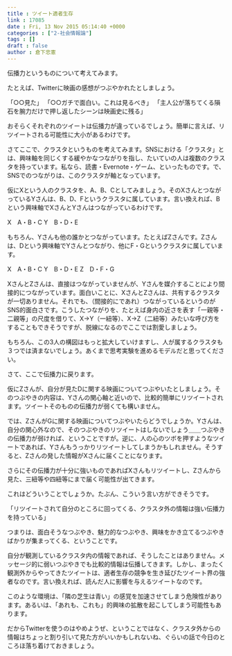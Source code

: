 ```yaml
---
title : ツイート適者生存
link : 17085
date : Fri, 13 Nov 2015 05:14:40 +0000
categories : ["2-社会情報論"]
tags : []
draft : false
author : 倉下忠憲
---
```


伝播力というものについて考えてみます。

たとえば、Twitterに映画の感想がつぶやかれたとしましょう。

「○○見た」
「○○ガチで面白い。これは見るべき」
「主人公が落ちてくる隕石を腕力だけで押し返したシーンは映画史に残る」

おそらくそれぞれのツイートは伝播力が違っているでしょう。簡単に言えば、リツイートされる可能性に大小があるわけです。

さてここで、クラスタというものを考えてみます。SNSにおける「クラスタ」とは、興味軸を同じくする緩やかなつながりを指し、たいていの人は複数のクラスタを持っています。私なら、読書・Evernote・ゲーム、といったものです。で、SNSでのつながりは、このクラスタが軸となっています。

仮にXという人のクラスタを、A、B、Cとしてみましょう。そのXさんとつながっているYさんは、B、D、Fというクラスタに属しています。言い換えれば、Bという興味軸でXさんとYさんはつながっているわけです。

X　A・B・C
Y　B・D・E

もちろん、Yさんも他の誰かとつながっています。たとえばZさんです。Zさんは、Dという興味軸でYさんとつながり、他にF・Gというクラスタに属しています。

X　A・B・C
Y　B・D・E
Z　D・F・G

XさんとZさんは、直接はつながっていませんが、Yさんを媒介することにより間接的につながっています。面白いことに、XさんとZさんは、共有するクラスタが一切ありません。それでも、（間接的にであれ）つながっているというのがSNS的面白さです。こうしたつながりを、たとえば身内の近さを表す「一親等・二親等」の尺度を借りて、X→Y（一紐等）、X→Z（二紐等）みたいな呼び方をすることもできそうですが、脱線になるのでここでは割愛しましょう。

もちろん、この3人の構図はもっと拡大していけますし、人が属するクラスタも３つでは済まないでしょう。あくまで思考実験を進めるモデルだと思ってください。

さて、ここで伝播力に戻ります。

仮にZさんが、自分が見たDに関する映画についてつぶやいたとしましょう。そのつぶやきの内容は、Yさんの関心軸と近いので、比較的簡単にリツイートされます。ツイートそのものの伝播力が弱くても構いません。

では、ZさんがGに関する映画についてつぶやいたらどうでしょうか。Yさんは、自分の関心外なので、そのつぶやきのリツイートはしないでしょう＿＿つぶやきの伝播力が弱ければ、ということですが。逆に、人の心のツボを押すようなツイートであれば、Yさんもうっかりリツイートしてしまうかもしれません。そうすると、Zさんの発した情報がXさんに届くことになります。

さらにその伝播力が十分に強いものであればXさんもリツイートし、Zさんから見た、三紐等や四紐等にまで届く可能性が出てきます。

これはどういうことでしょうか。たぶん、こういう言い方ができそうです。

「リツイートされて自分のところに回ってくる、クラスタ外の情報は強い伝播力を持っている」

つまりは、面白そうなつぶやき、魅力的なつぶやき、興味をかき立てるつぶやきばかりが集まってくる、ということです。

自分が観測しているクラスタ内の情報であれば、そうしたことはありません。メッセージ的に弱いつぶやきでも比較的情報は伝播してきます。しかし、まったく観測外からやってきたツイートは、適者生存の競争を生き延びたツイート界の強者なのです。言い換えれば、読んだ人に影響を与えるツイートなのです。

このような環境は、「隣の芝生は青い」の感覚を加速させてしまう危険性があります。あるいは、「あれも、これも」的興味の拡散を起こしてしまう可能性もあります。

だからTwitterを使うのはやめようぜ、ということではなく、クラスタ外からの情報はちょっと割り引いて見た方がいいかもしれないね、ぐらいの話で今日のところほ落ち着けておきましょう。


